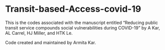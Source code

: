 # Transit-based-Access-covid-19

This is the codes associated with the manuscript entitled “Reducing public transit service compounds social vulnerabilities during COVID-19” by A Kar, AL Carrel, HJ Miller, and HTK Le. 

Code created and maintained by Armita Kar. 
